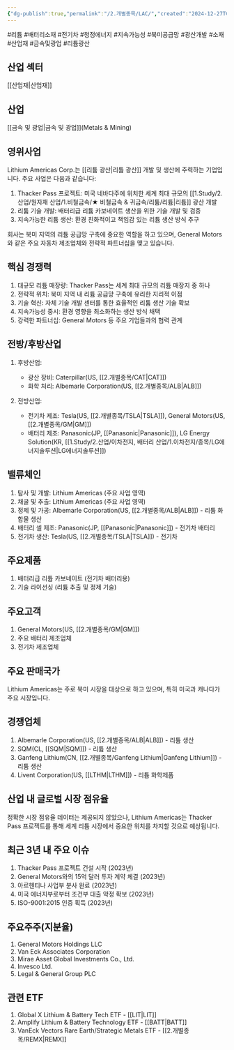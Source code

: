 ```yaml
---
{"dg-publish":true,"permalink":"/2.개별종목/LAC/","created":"2024-12-27T09:52:43.928+09:00","updated":"2025-07-29T21:37:04.831+09:00"}
---
```


#리튬 #배터리소재 #전기차 #청정에너지 #지속가능성 #북미공급망 #광산개발 #소재 #산업재 #금속및광업 #리튬광산 

## 산업 섹터

[[산업재\|산업재]]

## 산업

[[금속 및 광업\|금속 및 광업]](Metals & Mining)

## 영위사업

Lithium Americas Corp.는 [[리튬 광산\|리튬 광산]] 개발 및 생산에 주력하는 기업입니다. 주요 사업은 다음과 같습니다:

1. Thacker Pass 프로젝트: 미국 네바다주에 위치한 세계 최대 규모의 [[1.Study/2.산업/원자재 산업/1.비철금속/★ 비철금속 & 귀금속/리튬/리튬\|리튬]] 광산 개발
2. 리튬 기술 개발: 배터리급 리튬 카보네이트 생산을 위한 기술 개발 및 검증
3. 지속가능한 리튬 생산: 환경 친화적이고 책임감 있는 리튬 생산 방식 추구

회사는 북미 지역의 리튬 공급망 구축에 중요한 역할을 하고 있으며, General Motors와 같은 주요 자동차 제조업체와 전략적 파트너십을 맺고 있습니다.

## 핵심 경쟁력

1. 대규모 리튬 매장량: Thacker Pass는 세계 최대 규모의 리튬 매장지 중 하나
2. 전략적 위치: 북미 지역 내 리튬 공급망 구축에 유리한 지리적 이점
3. 기술 혁신: 자체 기술 개발 센터를 통한 효율적인 리튬 생산 기술 확보
4. 지속가능성 중시: 환경 영향을 최소화하는 생산 방식 채택
5. 강력한 파트너십: General Motors 등 주요 기업들과의 협력 관계

## 전방/후방산업

1. 후방산업:
    
    - 광산 장비: Caterpillar(US, [[2.개별종목/CAT\|CAT]])
    - 화학 처리: Albemarle Corporation(US, [[2.개별종목/ALB\|ALB]])
    
2. 전방산업:
    
    - 전기차 제조: Tesla(US, [[2.개별종목/TSLA\|TSLA]]), General Motors(US, [[2.개별종목/GM\|GM]])
    - 배터리 제조: Panasonic(JP, [[Panasonic\|Panasonic]]), LG Energy Solution(KR, [[1.Study/2.산업/이차전지, 배터리 산업/1.이차전지/종목/LG에너지솔루션\|LG에너지솔루션]])
    

## 밸류체인

1. 탐사 및 개발: Lithium Americas (주요 사업 영역)
2. 채굴 및 추출: Lithium Americas (주요 사업 영역)
3. 정제 및 가공: Albemarle Corporation(US, [[2.개별종목/ALB\|ALB]]) - 리튬 화합물 생산
4. 배터리 셀 제조: Panasonic(JP, [[Panasonic\|Panasonic]]) - 전기차 배터리
5. 전기차 생산: Tesla(US, [[2.개별종목/TSLA\|TSLA]]) - 전기차

## 주요제품

1. 배터리급 리튬 카보네이트 (전기차 배터리용)
2. 기술 라이선싱 (리튬 추출 및 정제 기술)

## 주요고객

1. General Motors(US, [[2.개별종목/GM\|GM]])
2. 주요 배터리 제조업체
3. 전기차 제조업체

## 주요 판매국가

Lithium Americas는 주로 북미 시장을 대상으로 하고 있으며, 특히 미국과 캐나다가 주요 시장입니다.

## 경쟁업체

1. Albemarle Corporation(US, [[2.개별종목/ALB\|ALB]]) - 리튬 생산
2. SQM(CL, [[SQM\|SQM]]) - 리튬 생산
3. Ganfeng Lithium(CN, [[2.개별종목/Ganfeng Lithium\|Ganfeng Lithium]]) - 리튬 생산
4. Livent Corporation(US, [[LTHM\|LTHM]]) - 리튬 화학제품

## 산업 내 글로벌 시장 점유율

정확한 시장 점유율 데이터는 제공되지 않았으나, Lithium Americas는 Thacker Pass 프로젝트를 통해 세계 리튬 시장에서 중요한 위치를 차지할 것으로 예상됩니다.

## 최근 3년 내 주요 이슈

1. Thacker Pass 프로젝트 건설 시작 (2023년)
2. General Motors와의 15억 달러 투자 계약 체결 (2023년)
3. 아르헨티나 사업부 분사 완료 (2023년)
4. 미국 에너지부로부터 조건부 대출 약정 확보 (2023년)
5. ISO-9001:2015 인증 획득 (2023년)

## 주요주주(지분율)

1. General Motors Holdings LLC
2. Van Eck Associates Corporation
3. Mirae Asset Global Investments Co., Ltd.
4. Invesco Ltd.
5. Legal & General Group PLC

## 관련 ETF

1. Global X Lithium & Battery Tech ETF - [[LIT\|LIT]]
2. Amplify Lithium & Battery Technology ETF - [[BATT\|BATT]]
3. VanEck Vectors Rare Earth/Strategic Metals ETF - [[2.개별종목/REMX\|REMX]]